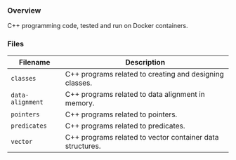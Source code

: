 ### Overview

C++ programming code, tested and run on Docker containers.

### Files

| Filename         | Description                                               |
|------------------|-----------------------------------------------------------|
| `classes`        | C++ programs related to creating and designing classes.   |
| `data-alignment` | C++ programs related to data alignment in memory.         |
| `pointers`       | C++ programs related to pointers.                         |
| `predicates`     | C++ programs related to predicates.                       |
| `vector`         | C++ programs related to vector container data structures. |